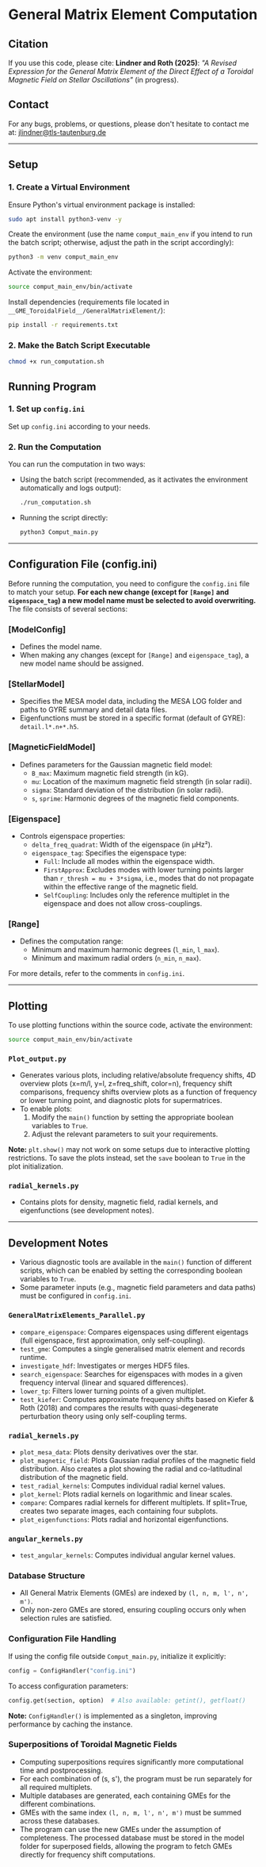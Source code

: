 # General Matrix Element Computation

## Citation
If you use this code, please cite:
**Lindner and Roth (2025)**: *"A Revised Expression for the General Matrix Element of the Direct Effect of a Toroidal Magnetic Field on Stellar Oscillations"* (in progress).

## Contact
For any bugs, problems, or questions, please don't hesitate to contact me at: jlindner@tls-tautenburg.de

---

## Setup
### 1. Create a Virtual Environment
Ensure Python's virtual environment package is installed:
```bash
sudo apt install python3-venv -y
```

Create the environment (use the name `comput_main_env` if you intend to run the batch script; otherwise, adjust the path in the script accordingly):
```bash
python3 -m venv comput_main_env
```

Activate the environment:
```bash
source comput_main_env/bin/activate
```

Install dependencies (requirements file located in `__GME_ToroidalField__/GeneralMatrixElement/`):
```bash
pip install -r requirements.txt
```

### 2. Make the Batch Script Executable
```bash
chmod +x run_computation.sh
```

## Running Program

### 1. Set up `config.ini`
Set up `config.ini` according to your needs.

### 2. Run the Computation
You can run the computation in two ways:
- Using the batch script (recommended, as it activates the environment automatically and logs output):
  ```bash
  ./run_computation.sh
  ```
- Running the script directly:
  ```bash
  python3 Comput_main.py
  ```

---

## Configuration File (config.ini)

Before running the computation, you need to configure the `config.ini` file to match your setup. **For each new change (except for `[Range]` and `eigenspace_tag`) a new model name must be selected to avoid overwriting.**
The file consists of several sections:

### [ModelConfig]
- Defines the model name. 
- When making any changes (except for `[Range]` and `eigenspace_tag`), a new model name should be assigned.

### [StellarModel]
- Specifies the MESA model data, including the MESA LOG folder and paths to GYRE summary and detail data files.
- Eigenfunctions must be stored in a specific format (default of GYRE): `detail.l*.n+*.h5`.

### [MagneticFieldModel]
- Defines parameters for the Gaussian magnetic field model:
  - `B_max`: Maximum magnetic field strength (in kG).
  - `mu`: Location of the maximum magnetic field strength (in solar radii).
  - `sigma`: Standard deviation of the distribution (in solar radii).
  - `s`, `sprime`: Harmonic degrees of the magnetic field components.

### [Eigenspace]
- Controls eigenspace properties:
  - `delta_freq_quadrat`: Width of the eigenspace (in µHz²).
  - `eigenspace_tag`: Specifies the eigenspace type:
    - `Full`: Include all modes within the eigenspace width.
    - `FirstApprox`: Excludes modes with lower turning points larger than `r_thresh = mu + 3*sigma`, i.e., modes that do not propagate within the effective range of the magnetic field.
    - `SelfCoupling`: Includes only the reference multiplet in the eigenspace and does not allow cross-couplings.

### [Range]
- Defines the computation range:
  - Minimum and maximum harmonic degrees (`l_min`, `l_max`).
  - Minimum and maximum radial orders (`n_min`, `n_max`).

For more details, refer to the comments in `config.ini`.

---

## Plotting
To use plotting functions within the source code, activate the environment:
```bash
source comput_main_env/bin/activate
```

### `Plot_output.py`
- Generates various plots, including relative/absolute frequency shifts, 4D overview plots (x=m/l, y=l, z=freq_shift, color=n), frequency shift comparisons, frequency shifts overview plots as a function of frequency or lower turning point, and diagnostic plots for supermatrices.
- To enable plots:
  1. Modify the `main()` function by setting the appropriate boolean variables to `True`.
  2. Adjust the relevant parameters to suit your requirements.

**Note:** `plt.show()` may not work on some setups due to interactive plotting restrictions. To save the plots instead, set the `save` boolean to `True` in the plot initialization.

### `radial_kernels.py`
- Contains plots for density, magnetic field, radial kernels, and eigenfunctions (see development notes).

---

## Development Notes
- Various diagnostic tools are available in the `main()` function of different scripts, which can be enabled by setting the corresponding boolean variables to `True`.
- Some parameter inputs (e.g., magnetic field parameters and data paths) must be configured in `config.ini`.

### `GeneralMatrixElements_Parallel.py`
- `compare_eigenspace`: Compares eigenspaces using different eigentags (full eigenspace, first approximation, only self-coupling).
- `test_gme`: Computes a single generalised matrix element and records runtime.
- `investigate_hdf`: Investigates or merges HDF5 files.
- `search_eigenspace`: Searches for eigenspaces with modes in a given frequency interval (linear and squared differences).
- `lower_tp`: Filters lower turning points of a given multiplet.
- `test_kiefer`: Computes approximate frequency shifts based on Kiefer & Roth (2018) and compares the results with quasi-degenerate perturbation theory using only self-coupling terms.

### `radial_kernels.py`
- `plot_mesa_data`: Plots density derivatives over the star.
- `plot_magnetic_field`: Plots Gaussian radial profiles of the magnetic field distribution. Also creates a plot showing the radial and co-latitudinal distribution of the magnetic field.
- `test_radial_kernels`: Computes individual radial kernel values.
- `plot_kernel`: Plots radial kernels on logarithmic and linear scales.
- `compare`: Compares radial kernels for different multiplets. If split=True, creates two separate images, each containing four subplots.
- `plot_eigenfunctions`: Plots radial and horizontal eigenfunctions.

### `angular_kernels.py`
- `test_angular_kernels`: Computes individual angular kernel values.

### Database Structure
- All General Matrix Elements (GMEs) are indexed by `(l, n, m, l', n', m')`.
- Only non-zero GMEs are stored, ensuring coupling occurs only when selection rules are satisfied.

### Configuration File Handling
If using the config file outside `Comput_main.py`, initialize it explicitly:
```python
config = ConfigHandler("config.ini")
```
To access configuration parameters:
```python
config.get(section, option)  # Also available: getint(), getfloat()
```

**Note:** `ConfigHandler()` is implemented as a singleton, improving performance by caching the instance.

### Superpositions of Toroidal Magnetic Fields
- Computing superpositions requires significantly more computational time and postprocessing.
- For each combination of (s, s'), the program must be run separately for all required multiplets.
- Multiple databases are generated, each containing GMEs for the different combinations.
- GMEs with the same index `(l, n, m, l', n', m')` must be summed across these databases.
- The program can use the new GMEs under the assumption of completeness. The processed database must be stored in the model folder for superposed fields, allowing the program to fetch GMEs directly for frequency shift computations.
